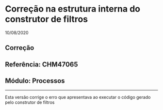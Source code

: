 # Correção na estrutura interna do construtor de filtros
10/08/2020
## Correção
## Referência: CHM47065
## Módulo: Processos
***

Esta versão corrige o erro que apresentava ao executar o código gerado pelo construtor de filtros